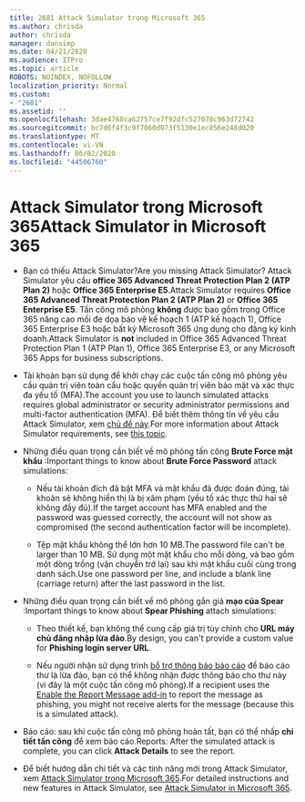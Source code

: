 ```yaml
---
title: 2681 Attack Simulator trong Microsoft 365
ms.author: chrisda
author: chrisda
manager: dansimp
ms.date: 04/21/2020
ms.audience: ITPro
ms.topic: article
ROBOTS: NOINDEX, NOFOLLOW
localization_priority: Normal
ms.custom:
- "2681"
ms.assetid: ''
ms.openlocfilehash: 3dae4768ca62757ce7f92dfc527078c963d72742
ms.sourcegitcommit: bc7d6f4f3c9f7060d073f5130e1ec856e248d020
ms.translationtype: MT
ms.contentlocale: vi-VN
ms.lasthandoff: 06/02/2020
ms.locfileid: "44506760"
---
```

# <a name="attack-simulator-in-microsoft-365"></a><span data-ttu-id="103d9-102">Attack Simulator trong Microsoft 365</span><span class="sxs-lookup"><span data-stu-id="103d9-102">Attack Simulator in Microsoft 365</span></span>

- <span data-ttu-id="103d9-103">Bạn có thiếu Attack Simulator?</span><span class="sxs-lookup"><span data-stu-id="103d9-103">Are you missing Attack Simulator?</span></span> <span data-ttu-id="103d9-104">Attack Simulator yêu cầu **office 365 Advanced Threat Protection Plan 2 (ATP Plan 2)** hoặc **Office 365 Enterprise E5**.</span><span class="sxs-lookup"><span data-stu-id="103d9-104">Attack Simulator requires **Office 365 Advanced Threat Protection Plan 2 (ATP Plan 2)** or **Office 365 Enterprise E5**.</span></span> <span data-ttu-id="103d9-105">Tấn công mô phỏng **không** được bao gồm trong Office 365 nâng cao mối đe dọa bảo vệ kế hoạch 1 (ATP kế hoạch 1), Office 365 Enterprise E3 hoặc bất kỳ Microsoft 365 ứng dụng cho đăng ký kinh doanh.</span><span class="sxs-lookup"><span data-stu-id="103d9-105">Attack Simulator is **not** included in Office 365 Advanced Threat Protection Plan 1 (ATP Plan 1), Office 365 Enterprise E3, or any Microsoft 365 Apps for business subscriptions.</span></span>

- <span data-ttu-id="103d9-106">Tài khoản bạn sử dụng để khởi chạy các cuộc tấn công mô phỏng yêu cầu quản trị viên toàn cầu hoặc quyền quản trị viên bảo mật và xác thực đa yếu tố (MFA).</span><span class="sxs-lookup"><span data-stu-id="103d9-106">The account you use to launch simulated attacks requires global administrator or security administrator permissions and multi-factor authentication (MFA).</span></span> <span data-ttu-id="103d9-107">Để biết thêm thông tin về yêu cầu Attack Simulator, xem [chủ đề này](https://docs.microsoft.com/microsoft-365/security/office-365-security/attack-simulator).</span><span class="sxs-lookup"><span data-stu-id="103d9-107">For more information about Attack Simulator requirements, see [this topic](https://docs.microsoft.com/microsoft-365/security/office-365-security/attack-simulator).</span></span>

- <span data-ttu-id="103d9-108">Những điều quan trọng cần biết về mô phỏng tấn công **Brute Force mật khẩu** :</span><span class="sxs-lookup"><span data-stu-id="103d9-108">Important things to know about **Brute Force Password** attack simulations:</span></span>

  - <span data-ttu-id="103d9-109">Nếu tài khoản đích đã bật MFA và mật khẩu đã được đoán đúng, tài khoản sẽ không hiển thị là bị xâm phạm (yếu tố xác thực thứ hai sẽ không đầy đủ).</span><span class="sxs-lookup"><span data-stu-id="103d9-109">If the target account has MFA enabled and the password was guessed correctly, the account will not show as compromised (the second authentication factor will be incomplete).</span></span>

  - <span data-ttu-id="103d9-110">Tệp mật khẩu không thể lớn hơn 10 MB.</span><span class="sxs-lookup"><span data-stu-id="103d9-110">The password file can't be larger than 10 MB.</span></span> <span data-ttu-id="103d9-111">Sử dụng một mật khẩu cho mỗi dòng, và bao gồm một dòng trống (vận chuyển trở lại) sau khi mật khẩu cuối cùng trong danh sách.</span><span class="sxs-lookup"><span data-stu-id="103d9-111">Use one password per line, and include a blank line (carriage return) after the last password in the list.</span></span>

- <span data-ttu-id="103d9-112">Những điều quan trọng cần biết về mô phỏng gắn giả **mạo của Spear** :</span><span class="sxs-lookup"><span data-stu-id="103d9-112">Important things to know about **Spear Phishing** attach simulations:</span></span>

  - <span data-ttu-id="103d9-113">Theo thiết kế, bạn không thể cung cấp giá trị tùy chỉnh cho **URL máy chủ đăng nhập lừa đảo**.</span><span class="sxs-lookup"><span data-stu-id="103d9-113">By design, you can't provide a custom value for **Phishing login server URL**.</span></span>

  - <span data-ttu-id="103d9-114">Nếu người nhận sử dụng trình [bổ trợ thông báo báo cáo](https://docs.microsoft.com/microsoft-365/security/office-365-security/enable-the-report-message-add-in) để báo cáo thư là lừa đảo, bạn có thể không nhận được thông báo cho thư này (vì đây là một cuộc tấn công mô phỏng).</span><span class="sxs-lookup"><span data-stu-id="103d9-114">If a recipient uses the [Enable the Report Message add-in](https://docs.microsoft.com/microsoft-365/security/office-365-security/enable-the-report-message-add-in) to report the message as phishing, you might not receive alerts for the message (because this is a simulated attack).</span></span>

- <span data-ttu-id="103d9-115">Báo cáo: sau khi cuộc tấn công mô phỏng hoàn tất, bạn có thể nhấp **chi tiết tấn công** để xem báo cáo.</span><span class="sxs-lookup"><span data-stu-id="103d9-115">Reports: After the simulated attack is complete, you can click **Attack Details** to see the report.</span></span>

- <span data-ttu-id="103d9-116">Để biết hướng dẫn chi tiết và các tính năng mới trong Attack Simulator, xem [Attack Simulator trong Microsoft 365](https://docs.microsoft.com/microsoft-365/security/office-365-security/attack-simulator).</span><span class="sxs-lookup"><span data-stu-id="103d9-116">For detailed instructions and new features in Attack Simulator, see [Attack Simulator in Microsoft 365](https://docs.microsoft.com/microsoft-365/security/office-365-security/attack-simulator).</span></span>
